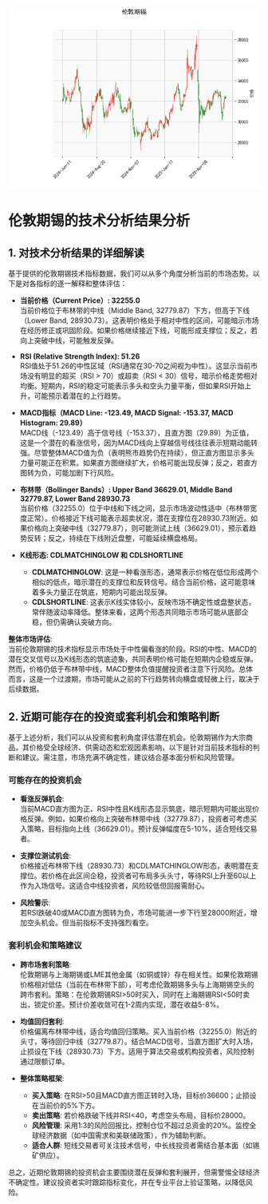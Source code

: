 ![图](stan.png)

# 伦敦期锡的技术分析结果分析

## 1. 对技术分析结果的详细解读
基于提供的伦敦期锡技术指标数据，我们可以从多个角度分析当前的市场态势。以下是对各指标的逐一解释和整体评估：

- **当前价格（Current Price）: 32255.0**  
  当前价格位于布林带的中线（Middle Band, 32779.87）下方，但高于下线（Lower Band, 28930.73）。这表明价格处于相对中性的区间，可能暗示市场在经历修正或巩固阶段。如果价格继续接近下线，可能形成支撑位；反之，若向上突破中线，可能触发反弹。

- **RSI (Relative Strength Index): 51.26**  
  RSI值处于51.26的中性区域（RSI通常在30-70之间视为中性）。这显示当前市场没有明显的超买（RSI > 70）或超卖（RSI < 30）信号，暗示价格走势相对均衡。短期内，RSI的稳定可能表示多头和空头力量平衡，但如果RSI开始上升，可能预示着潜在的上行趋势。

- **MACD指标（MACD Line: -123.49, MACD Signal: -153.37, MACD Histogram: 29.89）**  
  MACD线（-123.49）高于信号线（-153.37），且直方图（29.89）为正值，这是一个潜在的看涨信号，因为MACD线向上穿越信号线往往表示短期动能转强。尽管整体MACD值为负（表明熊市趋势仍在持续），但正直方图显示多头力量可能正在积累。如果直方图继续扩大，价格可能出现反弹；反之，若直方图转为负，可能加剧下行风险。

- **布林带（Bollinger Bands）: Upper Band 36629.01, Middle Band 32779.87, Lower Band 28930.73**  
  当前价格（32255.0）位于中线和下线之间，显示市场波动性适中（布林带宽度正常）。价格接近下线可能表示超卖状况，潜在支撑位在28930.73附近。如果价格向上突破中线（32779.87），则可能测试上线（36629.01），预示着趋势反转；反之，持续在下线附近盘整，可能延续横盘格局。

- **K线形态: CDLMATCHINGLOW 和 CDLSHORTLINE**  
  - **CDLMATCHINGLOW**: 这是一种看涨形态，通常表示价格在低位形成两个相似的低点，暗示潜在的支撑位和反转信号。结合当前价格，这可能意味着多头力量正在筑底，短期内可能出现反弹。
  - **CDLSHORTLINE**: 这表示K线实体较小，反映市场不确定性或盘整状态，常伴随波动率降低。整体来看，这两个形态共同暗示市场可能从底部企稳，但仍需确认突破方向。

**整体市场评估**:  
当前伦敦期锡的技术指标显示市场处于中性偏看涨的阶段。RSI的中性、MACD的潜在交叉信号以及K线形态的筑底迹象，共同表明价格可能在短期内企稳或反弹。然而，价格仍低于布林带中线，MACD整体负值提醒投资者注意下行风险。总体而言，这是一个过渡期，市场可能从之前的下行趋势转向横盘或轻微上行，取决于后续数据。

## 2. 近期可能存在的投资或套利机会和策略判断
基于上述分析，我们可以从投资和套利角度评估潜在机会。伦敦期锡作为大宗商品，其价格受全球经济、供需动态和宏观因素影响，以下是针对当前技术指标的判断和建议。需注意，市场充满不确定性，建议结合基本面分析和风险管理。

### 可能存在的投资机会
- **看涨反弹机会**:  
  当前MACD直方图为正、RSI中性且K线形态显示筑底，暗示短期内可能出现价格反弹。例如，如果价格向上突破布林带中线（32779.87），投资者可考虑买入策略，目标指向上线（36629.01）。预计反弹幅度在5-10%，适合短线交易者。

- **支撑位测试机会**:  
  价格接近布林带下线（28930.73）和CDLMATCHINGLOW形态，表明潜在支撑位。若价格在此区间企稳，投资者可布局多头头寸，等待RSI上升至60以上作为入场信号。这适合中线投资者，风险较低但回报需耐心。

- **风险警示**:  
  若RSI跌破40或MACD直方图转为负，市场可能进一步下行至28000附近，增加空头机会。但当前指标不支持强烈看空。

### 套利机会和策略建议
- **跨市场套利策略**:  
  伦敦期锡与上海期锡或LME其他金属（如铜或锌）存在相关性。如果伦敦期锡价格相对低估（当前在布林带下部），可考虑伦敦期锡多头与上海期锡空头的跨市套利。策略：在伦敦期锡RSI>50时买入，同时在上海期锡RSI<50时卖出，锁定价差。预计价差收敛可在1-2周内实现，潜在收益5-8%。

- **均值回归套利**:  
  价格偏离布林带中线，适合均值回归策略。买入当前价格（32255.0）附近的头寸，等待回归中线（32779.87）。结合MACD信号，当直方图扩大时入场，止损设在下线（28930.73）下方。适用于算法交易或机构投资者，风险控制通过限额订单。

- **整体策略框架**:  
  - **买入策略**: 在RSI>50且MACD直方图正转时入场，目标价36600；止损设在当前价的5%下方。  
  - **卖出策略**: 若价格跌破下线并RSI<40，考虑空头布局，目标价28000。  
  - **风险管理**: 采用1:3的风险回报比，控制仓位不超过总资金的20%。监控全球经济数据（如中国需求和美联储政策），作为辅助判断。  
  - **适合人群**: 短线交易者可关注技术信号，中长线投资者需结合基本面（如锡矿供应）。

总之，近期伦敦期锡的投资机会主要围绕潜在反弹和套利展开，但需警惕全球经济不确定性。建议投资者实时跟踪指标变化，并在专业平台上验证策略，以降低风险。
